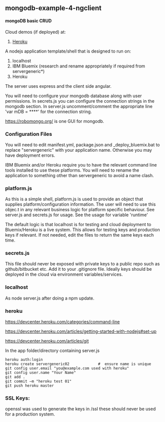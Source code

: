 ## mongodb-example-4-ngclient
#### mongoDB basic CRUD 

Cloud demos (if deployed) at:
1. [Heroku](https://mongodb-example-4-ngclient.herokuapp.com/#/students) 

A nodejs application template/shell that is designed to run on:

1. localhost   
2. IBM Bluemix    (research and rename appropriately if required from servergeneric*)
3. Heroku

The server uses express and the client side angular.


You will need to configure your mongodb database along with user permissions. In secrets.js you can configure the connection strings in the mongodb section. In server.js uncomment/comment the appropriate line 'var mDB = ****' for the connection string.

https://robomongo.org/ is one GUI for mongodb.

### Configuration Files

You will need to edit manifest.yml, package.json and _deploy_bluemix.bat to replace "servergeneric" with your application name.
Otherwise you may have deployment errors.

IBM Bluemix and/or Heroku require you to have the relevant command line tools installed to use these platforms.
You will need to rename the application to something other than servergeneric to avoid a name clash.
 
### platform.js 
As this is a simple shell, platform.js is used to provide an object that supplies platform/configuration information.
The user will need to use this objec.t in any relevant business logic for platform specific behaviour. See server.js and secrets.js for usage.
See the usage for variable 'runtime'

The default logic is that localhost is for testing and cloud deployment to Bluemix/Heroku is a live system.
This allows for testing keys and production keys if relevant. If not needed, edit the files to return the same keys each time.

### secrets.js
This file should never be exposed with private keys to a public repo such as github/bitbucket etc.
Add it to your .gitignore file.
Ideally keys should be deployed in the cloud via environment variables/services.

### localhost

As node server.js after doing a npm update. 

 
### heroku

https://devcenter.heroku.com/categories/command-line

https://devcenter.heroku.com/articles/getting-started-with-nodejs#set-up 

https://devcenter.heroku.com/articles/git
 
In the app folder/directory containing server.js

    heroku auth:login
    heroku create servergeneric02             #  ensure name is unique
    git config user.email "you@example.com used with heroku"
    git config user.name "Your Name"  
    git add .  
    git commit –m "heroku test 01" 
    git push heroku master	 


### SSL Keys:

openssl was used to generate the keys in /ssl these should never be used for a production system.
 
 